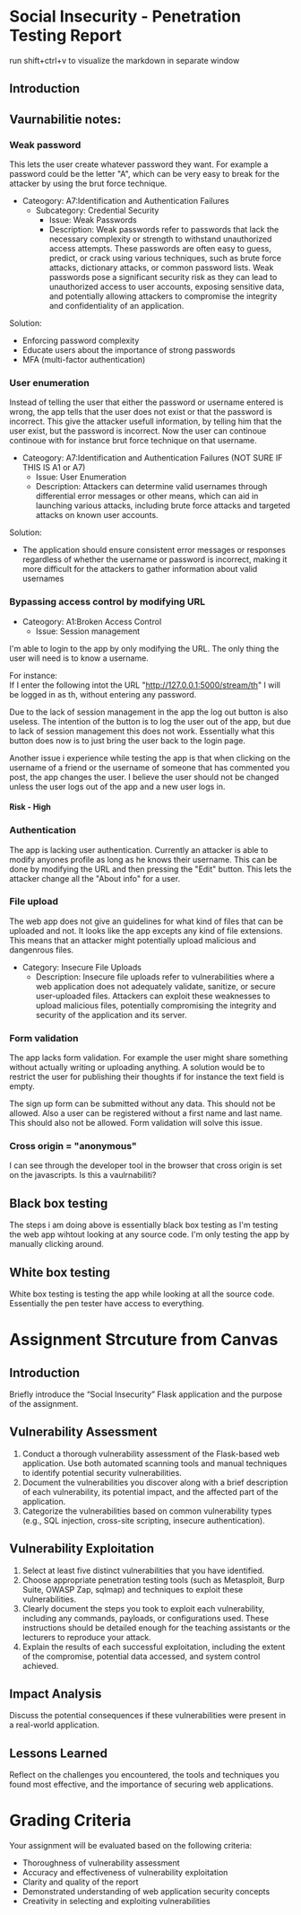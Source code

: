 # Social Insecurity - Penetration Testing Report

run shift+ctrl+v to visualize the markdown in separate window

## Introduction

## Vaurnabilitie notes:

### Weak password

This lets the user create whatever password they want. For example a password could be the letter "A", which can be very easy to break for the attacker by using the brut force technique.

- Cateogory: A7:Identification and Authentication Failures
  - Subcategory: Credential Security
    - Issue: Weak Passwords
    - Description: Weak passwords refer to passwords that lack the necessary complexity or strength to withstand unauthorized access attempts. These passwords are often easy to guess, predict, or crack using various techniques, such as brute force attacks, dictionary attacks, or common password lists. Weak passwords pose a significant security risk as they can lead to unauthorized access to user accounts, exposing sensitive data, and potentially allowing attackers to compromise the integrity and confidentiality of an application.

Solution: 
- Enforcing password complexity
- Educate users about the importance of strong passwords
- MFA (multi-factor authentication)

### User enumeration

Instead of telling the user that either the password or username entered is wrong, the app tells that the user does not exist or that the password is incorrect. This give the attacker usefull information, by telling him that the user exist, but the password is incorrect. Now the user can continoue continoue with for instance brut force technique on that username. 

- Cateogory: A7:Identification and Authentication Failures (NOT SURE IF THIS IS A1 or A7)
  - Issue: User Enumeration
  - Description: Attackers can determine valid usernames through differential error messages or other means, which can aid in launching various attacks, including brute force attacks and targeted attacks on known user accounts.

Solution:
- The application should ensure consistent error messages or responses regardless of whether the username or password is incorrect, making it more difficult for the attackers to gather information about valid usernames

### Bypassing access control by modifying URL

- Cateogory: A1:Broken Access Control
  - Issue: Session management

I'm able to login to the app by only modifying the URL. The only thing the user will need is to know a username.

For instance:\
If I enter the following intot the URL "http://127.0.0.1:5000/stream/th" I will be logged in as th, without entering any password. 

Due to the lack of session management in the app the log out button is also useless. The intention of the button is to log the user out of the app, but due to lack of session management this does not work. Essentially what this button does now is to just bring the user back to the login page. 

Another issue i experience while testing the app is that when clicking on the username of a friend or the username of someone that has commented you post, the app changes the user. I believe the user should not be changed unless the user logs out of the app and a new user logs in.

#### Risk - High

### Authentication

The app is lacking user authentication. Currently an attacker is able to modify anyones profile as long as he knows their username. This can be done by modifying the URL and then pressing the "Edit" button. This lets the attacker change all the "About info" for a user. 

### File upload

The web app does not give an guidelines for what kind of files that can be uploaded and not. It looks like the app excepts any kind of file extensions. This means that an attacker might potentially upload malicious and dangenrous files. 

- Category: Insecure File Uploads
  - Description: Insecure file uploads refer to vulnerabilities where a web application does not adequately validate, sanitize, or secure user-uploaded files. Attackers can exploit these weaknesses to upload malicious files, potentially compromising the integrity and security of the application and its server.



### Form validation

The app lacks form validation. For example the user might share something without actually writing or uploading anything. A solution would be to restrict the user for publishing their thoughts if for instance the text field is empty. 

The sign up form can be submitted without any data. This should not be allowed. Also a user can be registered without a first name and last name. This should also not be allowed. Form validation will solve this issue.

### Cross origin = "anonymous"

I can see through the developer tool in the browser that cross origin is set on the javascripts. Is this a vaulrnabiliti?



## Black box testing

The steps i am doing above is essentially black box testing as I'm testing the web app wihtout looking at any source code. I'm only testing the app by manually clicking around.

## White box testing

White box testing is testing the app while looking at all the source code. Essentially the pen tester have access to everything.

# Assignment Strcuture from Canvas

## Introduction 

Briefly introduce the “Social Insecurity” Flask application and the purpose of the assignment.

## Vulnerability Assessment

1. Conduct a thorough vulnerability assessment of the Flask-based web application. Use both automated scanning tools and manual techniques to identify potential security vulnerabilities.
2. Document the vulnerabilities you discover along with a brief description of each vulnerability, its potential impact, and the affected part of the application.
3. Categorize the vulnerabilities based on common vulnerability types (e.g., SQL injection, cross-site scripting, insecure authentication).

## Vulnerability Exploitation

1. Select at least five distinct vulnerabilities that you have identified.
2. Choose appropriate penetration testing tools (such as Metasploit, Burp Suite, OWASP Zap, sqlmap) and techniques to exploit these vulnerabilities.
3. Clearly document the steps you took to exploit each vulnerability, including any commands, payloads, or configurations used. These instructions should be detailed enough for the teaching assistants or the lecturers to reproduce your attack.
4. Explain the results of each successful exploitation, including the extent of the compromise, potential data accessed, and system control achieved.

## Impact Analysis

Discuss the potential consequences if these vulnerabilities were present in a real-world application.

## Lessons Learned

Reflect on the challenges you encountered, the tools and techniques you found most effective, and the importance of securing web applications.

# Grading Criteria

Your assignment will be evaluated based on the following criteria:

- Thoroughness of vulnerability assessment
- Accuracy and effectiveness of vulnerability exploitation
- Clarity and quality of the report
- Demonstrated understanding of web application security concepts
- Creativity in selecting and exploiting vulnerabilities




